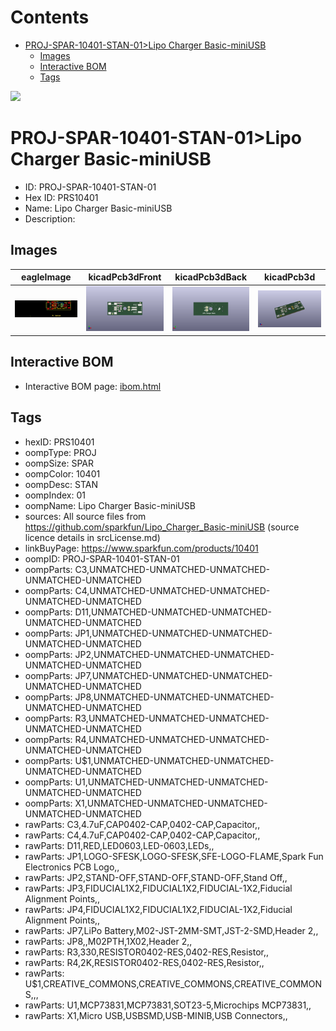 



Contents
========

* [PROJ-SPAR-10401-STAN-01>Lipo Charger Basic-miniUSB](#proj-spar-10401-stan-01lipo-charger-basic-miniusb)
	* [Images](#images)
	* [Interactive BOM](#interactive-bom)
	* [Tags](#tags)
  
![][im]
# PROJ-SPAR-10401-STAN-01>Lipo Charger Basic-miniUSB

- ID: PROJ-SPAR-10401-STAN-01
- Hex ID: PRS10401
- Name: Lipo Charger Basic-miniUSB
- Description: 

## Images
  
  

|eagleImage|kicadPcb3dFront|kicadPcb3dBack|kicadPcb3d|
| :---: | :---: | :---: | :---: |
|[![eagleImage](eagleImage_140.png)](eagleImage_.png)|[![kicadPcb3dFront](kicadPcb3dFront_140.png)](kicadPcb3dFront_.png)|[![kicadPcb3dBack](kicadPcb3dBack_140.png)](kicadPcb3dBack_.png)|[![kicadPcb3d](kicadPcb3d_140.png)](kicadPcb3d_.png)|

## Interactive BOM

- Interactive BOM page: [ibom.html](kicad/bom/ibom.html)

## Tags

- hexID: PRS10401
- oompType: PROJ
- oompSize: SPAR
- oompColor: 10401
- oompDesc: STAN
- oompIndex: 01
- oompName: Lipo Charger Basic-miniUSB
- sources: All source files from https://github.com/sparkfun/Lipo_Charger_Basic-miniUSB (source licence details in srcLicense.md)
- linkBuyPage: https://www.sparkfun.com/products/10401
- oompID: PROJ-SPAR-10401-STAN-01
- oompParts: C3,UNMATCHED-UNMATCHED-UNMATCHED-UNMATCHED-UNMATCHED
- oompParts: C4,UNMATCHED-UNMATCHED-UNMATCHED-UNMATCHED-UNMATCHED
- oompParts: D11,UNMATCHED-UNMATCHED-UNMATCHED-UNMATCHED-UNMATCHED
- oompParts: JP1,UNMATCHED-UNMATCHED-UNMATCHED-UNMATCHED-UNMATCHED
- oompParts: JP2,UNMATCHED-UNMATCHED-UNMATCHED-UNMATCHED-UNMATCHED
- oompParts: JP7,UNMATCHED-UNMATCHED-UNMATCHED-UNMATCHED-UNMATCHED
- oompParts: JP8,UNMATCHED-UNMATCHED-UNMATCHED-UNMATCHED-UNMATCHED
- oompParts: R3,UNMATCHED-UNMATCHED-UNMATCHED-UNMATCHED-UNMATCHED
- oompParts: R4,UNMATCHED-UNMATCHED-UNMATCHED-UNMATCHED-UNMATCHED
- oompParts: U$1,UNMATCHED-UNMATCHED-UNMATCHED-UNMATCHED-UNMATCHED
- oompParts: U1,UNMATCHED-UNMATCHED-UNMATCHED-UNMATCHED-UNMATCHED
- oompParts: X1,UNMATCHED-UNMATCHED-UNMATCHED-UNMATCHED-UNMATCHED
- rawParts: C3,4.7uF,CAP0402-CAP,0402-CAP,Capacitor,,
- rawParts: C4,4.7uF,CAP0402-CAP,0402-CAP,Capacitor,,
- rawParts: D11,RED,LED0603,LED-0603,LEDs,,
- rawParts: JP1,LOGO-SFESK,LOGO-SFESK,SFE-LOGO-FLAME,Spark Fun Electronics PCB Logo,,
- rawParts: JP2,STAND-OFF,STAND-OFF,STAND-OFF,Stand Off,,
- rawParts: JP3,FIDUCIAL1X2,FIDUCIAL1X2,FIDUCIAL-1X2,Fiducial Alignment Points,,
- rawParts: JP4,FIDUCIAL1X2,FIDUCIAL1X2,FIDUCIAL-1X2,Fiducial Alignment Points,,
- rawParts: JP7,LiPo Battery,M02-JST-2MM-SMT,JST-2-SMD,Header 2,,
- rawParts: JP8,,M02PTH,1X02,Header 2,,
- rawParts: R3,330,RESISTOR0402-RES,0402-RES,Resistor,,
- rawParts: R4,2K,RESISTOR0402-RES,0402-RES,Resistor,,
- rawParts: U$1,CREATIVE_COMMONS,CREATIVE_COMMONS,CREATIVE_COMMONS,,,
- rawParts: U1,MCP73831,MCP73831,SOT23-5,Microchips MCP73831,,
- rawParts: X1,Micro USB,USBSMD,USB-MINIB,USB Connectors,,



[im]: kicadPcb3d_450.png

